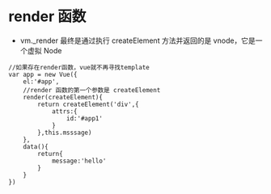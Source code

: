 # render 函数

- vm.\_render 最终是通过执行 createElement 方法并返回的是 vnode，它是一个虚拟 Node

```
//如果存在render函数，vue就不再寻找template
var app = new Vue({
    el:'#app',
    //render 函数的第一个参数是 createElement
    render(createElement){
        return createElement('div',{
            attrs:{
                id:'#app1'
            }
        },this.msssage)
    },
    data(){
        return{
            message:'hello'
        }
    }
})
```
